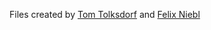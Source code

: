 Files created by [Tom Tolksdorf](https://github.com/ "Tom Tolksdorf") and [Felix Niebl](https://github.com/ "Felix Niebl")
